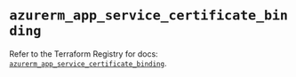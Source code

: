 # `azurerm_app_service_certificate_binding`

Refer to the Terraform Registry for docs: [`azurerm_app_service_certificate_binding`](https://registry.terraform.io/providers/hashicorp/azurerm/4.51.0/docs/resources/app_service_certificate_binding).
